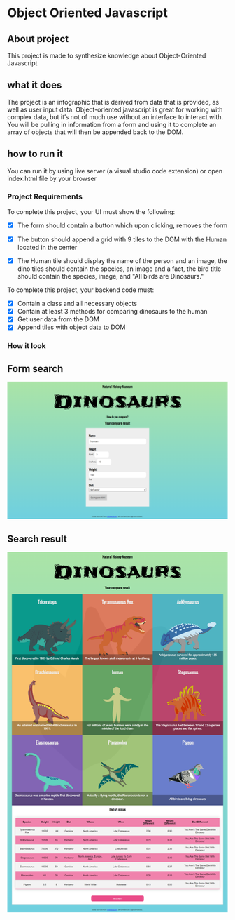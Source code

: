 # Object Oriented Javascript 
## About project
This project is made to synthesize knowledge about Object-Oriented Javascript
## what it does
The project is an infographic that is derived from data that is provided, as well as user input data. Object-oriented javascript is great for working with complex data, but it’s not of much use without an interface to interact with. You will be pulling in information from a form and using it to complete an array of objects that will then be appended back to the DOM. 

## how to run it
You can run it by using live server (a visual studio code extension) or open index.html file by your browser

### Project Requirements

To complete this project, your UI must show the following:

- [x] The form should contain a button which upon clicking, removes the form
- [x] The button should append a grid with 9 tiles to the DOM with the Human located in the center
- [x] The Human tile should display the name of the person and an image, the dino tiles should contain the species, an image and a fact, the bird title should contain the species, image, and "All birds are Dinosaurs."


To complete this project, your backend code must:

- [x] Contain a class and all necessary objects
- [x] Contain at least 3 methods for comparing dinosaurs to the human
- [x] Get user data from the DOM
- [x] Append tiles with object data to DOM

### How it look
## Form search
![Form](./screencapture-localhost-5500-2022-12-26-01_31_25.png)
## Search result
![Form](./screencapture-localhost-5500-2022-12-26-01_31_48.png)